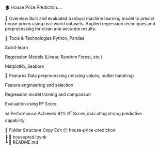 
🏠 House Price Prediction....

📌 Overview
Built and evaluated a robust machine learning model to predict house prices using real-world datasets. Applied regression techniques and preprocessing for clean and accurate results.

🧰 Tools & Technologies
Python, Pandas

Scikit-learn

Regression Models (Linear, Random Forest, etc.)

Matplotlib, Seaborn

🚀 Features
Data preprocessing (missing values, outlier handling)

Feature engineering and selection

Regression model training and comparison

Evaluation using R² Score

📊 Performance
Achieved 91% R² Score, indicating strong predictive capability.

📁 Folder Structure
Copy
Edit
📦 house-price-prediction  
 ┣ 📜 housepred.ipynb  
 ┗ 📄 README.md
